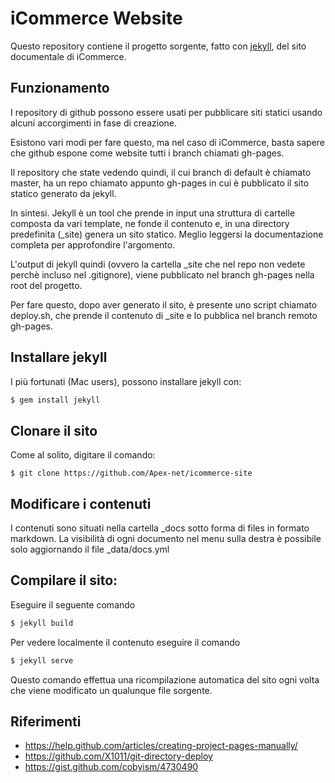 # iCommerce Website

Questo repository contiene il progetto sorgente, fatto con [jekyll](http://jekyllrb.com), del sito documentale di iCommerce.


## Funzionamento

I repository di github possono essere usati per pubblicare siti statici usando alcuni accorgimenti in fase di creazione.

Esistono vari modi per fare questo, ma nel caso di iCommerce, basta sapere che github espone come website tutti i branch chiamati gh-pages.

Il repository che state vedendo quindi, il cui branch di default è chiamato master, ha un repo chiamato appunto gh-pages in cui è pubblicato il sito statico generato da jekyll.

In sintesi. Jekyll è un tool che prende in input una struttura di cartelle composta da vari template, ne fonde il contenuto e, in una directory predefinita (_site) genera un sito statico.
Meglio leggersi la documentazione completa per approfondire l'argomento.

L'output di jekyll quindi (ovvero la cartella _site che nel repo non vedete perchè incluso nel .gitignore), viene pubblicato nel branch gh-pages nella root del progetto.

Per fare questo, dopo aver generato il sito, è presente uno script chiamato deploy.sh, che prende il contenuto di _site e lo pubblica nel branch remoto gh-pages.

## Installare jekyll

I più fortunati (Mac users), possono installare jekyll con:

```bash
$ gem install jekyll
```

## Clonare il sito

Come al solito, digitare il comando:

```
$ git clone https://github.com/Apex-net/icommerce-site
```

## Modificare i contenuti

I contenuti sono situati nella cartella _docs sotto forma di files in formato markdown. La visibilità di ogni documento nel menu sulla destra è possibile solo aggiornando il file _data/docs.yml

## Compilare il sito:

Eseguire il seguente comando

```bash
$ jekyll build
```
Per vedere localmente il contenuto eseguire il comando

```bash
$ jekyll serve
```
Questo comando effettua una ricompilazione automatica del sito ogni volta che viene modificato un qualunque file sorgente.

## Riferimenti

* https://help.github.com/articles/creating-project-pages-manually/
* https://github.com/X1011/git-directory-deploy
* https://gist.github.com/cobyism/4730490
